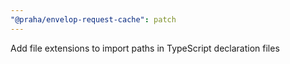 ```yaml
---
"@praha/envelop-request-cache": patch
---
```


Add file extensions to import paths in TypeScript declaration files
